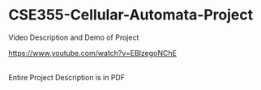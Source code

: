 # CSE355-Cellular-Automata-Project
Video Description and Demo of Project
<br>

https://www.youtube.com/watch?v=EBIzegoNChE

<br>
Entire Project Description is in PDF
